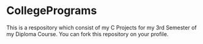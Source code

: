 # CollegePrograms
This is a respository which consist of my C Projects for my 3rd Semester of my Diploma Course. You can fork this repository on your profile. 

